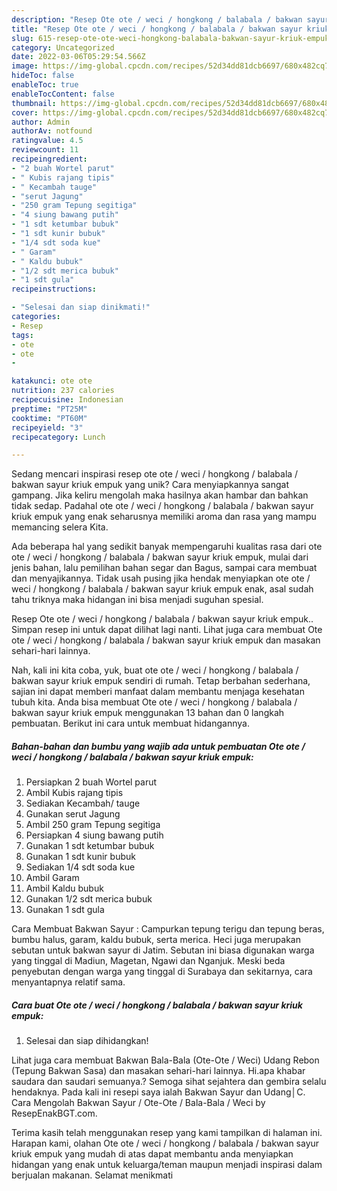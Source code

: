 ```yaml
---
description: "Resep Ote ote / weci / hongkong / balabala / bakwan sayur kriuk empuk yang Lezat"
title: "Resep Ote ote / weci / hongkong / balabala / bakwan sayur kriuk empuk yang Lezat"
slug: 615-resep-ote-ote-weci-hongkong-balabala-bakwan-sayur-kriuk-empuk-yang-lezat
category: Uncategorized
date: 2022-03-06T05:29:54.566Z
image: https://img-global.cpcdn.com/recipes/52d34dd81dcb6697/680x482cq70/ote-ote-weci-hongkong-balabala-bakwan-sayur-kriuk-empuk-foto-resep-utama.jpg
hideToc: false
enableToc: true
enableTocContent: false
thumbnail: https://img-global.cpcdn.com/recipes/52d34dd81dcb6697/680x482cq70/ote-ote-weci-hongkong-balabala-bakwan-sayur-kriuk-empuk-foto-resep-utama.jpg
cover: https://img-global.cpcdn.com/recipes/52d34dd81dcb6697/680x482cq70/ote-ote-weci-hongkong-balabala-bakwan-sayur-kriuk-empuk-foto-resep-utama.jpg
author: Admin
authorAv: notfound
ratingvalue: 4.5
reviewcount: 11
recipeingredient:
- "2 buah Wortel parut"
- " Kubis rajang tipis"
- " Kecambah tauge"
- "serut Jagung"
- "250 gram Tepung segitiga"
- "4 siung bawang putih"
- "1 sdt ketumbar bubuk"
- "1 sdt kunir bubuk"
- "1/4 sdt soda kue"
- " Garam"
- " Kaldu bubuk"
- "1/2 sdt merica bubuk"
- "1 sdt gula"
recipeinstructions:

- "Selesai dan siap dinikmati!"
categories:
- Resep
tags:
- ote
- ote
- 

katakunci: ote ote  
nutrition: 237 calories
recipecuisine: Indonesian
preptime: "PT25M"
cooktime: "PT60M"
recipeyield: "3"
recipecategory: Lunch

---
```





Sedang mencari inspirasi resep ote ote / weci / hongkong / balabala / bakwan sayur kriuk empuk yang unik? Cara menyiapkannya sangat gampang. Jika keliru mengolah maka hasilnya akan hambar dan bahkan tidak sedap. Padahal ote ote / weci / hongkong / balabala / bakwan sayur kriuk empuk yang enak seharusnya memiliki aroma dan rasa yang mampu memancing selera Kita.





Ada beberapa hal yang sedikit banyak mempengaruhi kualitas rasa dari ote ote / weci / hongkong / balabala / bakwan sayur kriuk empuk, mulai dari jenis bahan, lalu pemilihan bahan segar dan Bagus, sampai cara membuat dan menyajikannya. Tidak usah pusing jika hendak menyiapkan ote ote / weci / hongkong / balabala / bakwan sayur kriuk empuk enak,      asal sudah tahu triknya maka hidangan ini bisa menjadi suguhan spesial.














Resep Ote ote / weci / hongkong / balabala / bakwan sayur kriuk empuk.. Simpan resep ini untuk dapat dilihat lagi nanti. Lihat juga cara membuat Ote ote / weci / hongkong / balabala / bakwan sayur kriuk empuk dan masakan sehari-hari lainnya.






Nah, kali ini kita coba, yuk, buat ote ote / weci / hongkong / balabala / bakwan sayur kriuk empuk sendiri di rumah. Tetap berbahan sederhana, sajian ini dapat memberi manfaat dalam membantu menjaga kesehatan tubuh kita. Anda bisa membuat Ote ote / weci / hongkong / balabala / bakwan sayur kriuk empuk menggunakan 13 bahan dan 0 langkah pembuatan. Berikut ini cara untuk membuat hidangannya.

<!--inarticleads1-->

##### Bahan-bahan dan bumbu yang wajib ada untuk pembuatan Ote ote / weci / hongkong / balabala / bakwan sayur kriuk empuk:

1. Persiapkan 2 buah Wortel parut
1. Ambil  Kubis rajang tipis
1. Sediakan  Kecambah/ tauge
1. Gunakan serut Jagung
1. Ambil 250 gram Tepung segitiga
1. Persiapkan 4 siung bawang putih
1. Gunakan 1 sdt ketumbar bubuk
1. Gunakan 1 sdt kunir bubuk
1. Sediakan 1/4 sdt soda kue
1. Ambil  Garam
1. Ambil  Kaldu bubuk
1. Gunakan 1/2 sdt merica bubuk
1. Gunakan 1 sdt gula


Cara Membuat Bakwan Sayur : Campurkan tepung terigu dan tepung beras, bumbu halus, garam, kaldu bubuk, serta merica. Heci juga merupakan sebutan untuk bakwan sayur di Jatim. Sebutan ini biasa digunakan warga yang tinggal di Madiun, Magetan, Ngawi dan Nganjuk. Meski beda penyebutan dengan warga yang tinggal di Surabaya dan sekitarnya, cara menyantapnya relatif sama. 

<!--inarticleads2-->

##### Cara buat Ote ote / weci / hongkong / balabala / bakwan sayur kriuk empuk:


1. Selesai dan siap dihidangkan!

Lihat juga cara membuat Bakwan Bala-Bala (Ote-Ote / Weci) Udang Rebon (Tepung Bakwan Sasa) dan masakan sehari-hari lainnya. Hi.apa khabar saudara dan saudari semuanya.? Semoga sihat sejahtera dan gembira selalu hendaknya. Pada kali ini resepi saya ialah Bakwan Sayur dan Udang│C. Cara Mengolah Bakwan Sayur / Ote-Ote / Bala-Bala / Weci by ResepEnakBGT.com. 

Terima kasih telah menggunakan resep yang kami tampilkan di halaman ini. Harapan kami, olahan Ote ote / weci / hongkong / balabala / bakwan sayur kriuk empuk yang mudah di atas dapat membantu anda menyiapkan hidangan yang enak untuk keluarga/teman maupun menjadi inspirasi dalam berjualan makanan. Selamat menikmati
